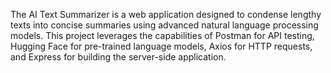 The AI Text Summarizer is a web application designed to condense lengthy texts into concise summaries using advanced natural language processing models. This project leverages the capabilities of Postman for API testing, Hugging Face for pre-trained language models, Axios for HTTP requests, and Express for building the server-side application.
